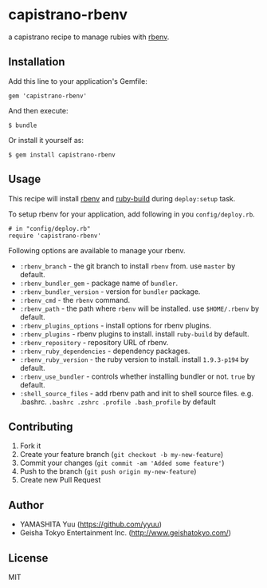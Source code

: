 # capistrano-rbenv

a capistrano recipe to manage rubies with [rbenv](https://github.com/sstephenson/rbenv).

## Installation

Add this line to your application's Gemfile:

    gem 'capistrano-rbenv'

And then execute:

    $ bundle

Or install it yourself as:

    $ gem install capistrano-rbenv

## Usage

This recipe will install [rbenv](https://github.com/sstephenson/rbenv) and [ruby-build](https://github.com/sstephenson/ruby-build) during `deploy:setup` task.

To setup rbenv for your application, add following in you `config/deploy.rb`.

    # in "config/deploy.rb"
    require 'capistrano-rbenv'

Following options are available to manage your rbenv.

 * `:rbenv_branch` - the git branch to install `rbenv` from. use `master` by default.
 * `:rbenv_bundler_gem` - package name of `bundler`.
 * `:rbenv_bundler_version` -  version for `bundler` package.
 * `:rbenv_cmd` - the `rbenv` command.
 * `:rbenv_path` - the path where `rbenv` will be installed. use `$HOME/.rbenv` by default.
 * `:rbenv_plugins_options` - install options for rbenv plugins.
 * `:rbenv_plugins` - rbenv plugins to install. install `ruby-build` by default.
 * `:rbenv_repository` - repository URL of rbenv.
 * `:rbenv_ruby_dependencies` - dependency packages.
 * `:rbenv_ruby_version` - the ruby version to install. install `1.9.3-p194` by default.
 * `:rbenv_use_bundler` - controls whether installing bundler or not. `true` by default.
 * `:shell_source_files` - add rbenv path and init to shell source files. e.g. .bashrc. `.bashrc .zshrc .profile .bash_profile` by default

## Contributing

1. Fork it
2. Create your feature branch (`git checkout -b my-new-feature`)
3. Commit your changes (`git commit -am 'Added some feature'`)
4. Push to the branch (`git push origin my-new-feature`)
5. Create new Pull Request

## Author

- YAMASHITA Yuu (https://github.com/yyuu)
- Geisha Tokyo Entertainment Inc. (http://www.geishatokyo.com/)

## License

MIT
